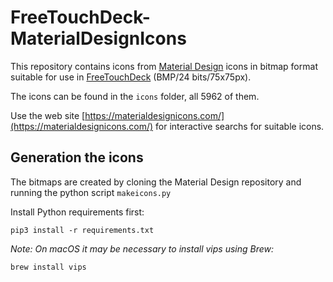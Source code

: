 # FreeTouchDeck-MaterialDesignIcons

This repository contains icons from [Material Design](https://github.com/Templarian/MaterialDesign) icons in bitmap 
format suitable for use in [FreeTouchDeck](https://github.com/DustinWatts/FreeTouchDeck) (BMP/24 bits/75x75px).

The icons can be found in the `icons` folder, all 5962 of them.

Use the web site [https://materialdesignicons.com/](https://materialdesignicons.com/) for interactive searchs for suitable icons.

## Generation the icons

The bitmaps are created by cloning the Material Design repository and 
running the python script `makeicons.py`

Install Python requirements first:

`pip3 install -r requirements.txt`

_Note: On macOS it may be necessary to install vips using Brew:_

`brew install vips`